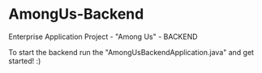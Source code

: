 # AmongUs-Backend
Enterprise Application Project - "Among Us" - BACKEND

To start the backend run the "AmongUsBackendApplication.java" and get started! :)

